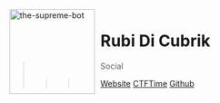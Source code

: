 <img width="150" height="150" align="left" style="float: left; margin: 0 10px 0 0;" alt="the-supreme-bot" src="https://e1.pngegg.com/pngimages/5/913/png-clipart-circulos-round-red-and-white-light-illustration-thumbnail.png">

# Rubi Di Cubrik

> Social
>>>   [Website](http://rubidicubrik.it)
>>>   [CTFTime](https://ctftime.org/team/168156)
>>>   [Github](https://github.com/RubiDiCubrik)

## 
